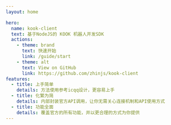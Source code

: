 ```yaml
---
layout: home

hero:
  name: kook-client
  text: 基于NodeJS的 KOOK 机器人开发SDK
  actions:
    - theme: brand
      text: 快速开始
      link: /guide/start
    - theme: alt
      text: View on GitHub
      link: https://github.com/zhinjs/kook-client
features:
  - title: 上手简单
    details: 方法使用参考icqq设计，更容易上手
  - title: 化繁为简
    details: 内部封装官方API调用，让你无需关心连接机制和API使用方式
  - title: 功能全面
    details: 覆盖官方的所有功能，并以更合理的方式为你提供
---
```

